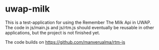 uwap-milk
=============
This is a test-application for using the Remember The Milk Api in UWAP. The code in js/main.js and js/rtm.js should eventually be reusable in other applications, but the project is not finished yet. 

The code builds on https://github.com/manverualma/rtm-js